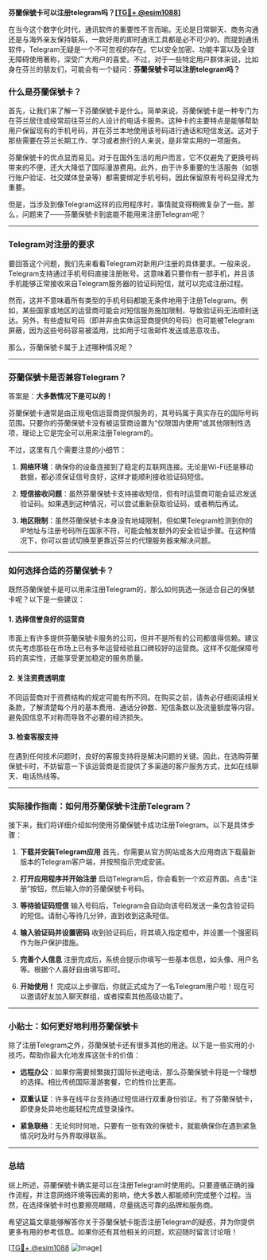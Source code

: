 **芬蘭保號卡可以注册telegram吗？[[TG💪+ @esim1088](https://t.me/s/esim1088)]**

在当今这个数字化时代，通讯软件的重要性不言而喻。无论是日常聊天、商务沟通还是与海外亲友保持联系，一款好用的即时通讯工具都是必不可少的。而提到通讯软件，Telegram无疑是一个不可忽视的存在。它以安全加密、功能丰富以及全球无障碍使用著称，深受广大用户的喜爱。不过，对于一些特定用户群体来说，比如身在芬兰的朋友们，可能会有一个疑问：**芬蘭保號卡可以注册telegram吗？**

### 什么是芬蘭保號卡？

首先，让我们来了解一下芬蘭保號卡是什么。简单来说，芬蘭保號卡是一种专门为在芬兰居住或经常前往芬兰的人设计的电话卡服务。这种卡的主要特点是能够帮助用户保留现有的手机号码，并在芬兰本地使用该号码进行通话和短信发送。这对于那些需要在芬兰长期工作、学习或者旅行的人来说，是非常实用的一项服务。

芬蘭保號卡的优点显而易见。对于在国外生活的用户而言，它不仅避免了更换号码带来的不便，还大大降低了国际漫游费用。此外，由于许多重要的生活服务（如银行账户验证、社交媒体登录等）都需要绑定手机号码，因此保留原有号码显得尤为重要。

但是，当涉及到像Telegram这样的应用程序时，事情就变得稍微复杂了一些。那么，问题来了——芬蘭保號卡到底能不能用来注册Telegram呢？

---

### Telegram对注册的要求

要回答这个问题，我们先来看看Telegram对新用户注册的具体要求。一般来说，Telegram支持通过手机号码直接注册账号。这意味着只要你有一部手机，并且该手机能够正常接收来自Telegram服务器的验证码短信，就可以完成注册过程。

然而，这并不意味着所有类型的手机号码都能无条件地用于注册Telegram。例如，某些国家或地区的运营商可能会对短信服务施加限制，导致验证码无法顺利送达。另外，有些虚拟号码（即并非由实体运营商提供的号码）也可能被Telegram屏蔽，因为这些号码容易被滥用，比如用于垃圾邮件发送或恶意攻击。

那么，芬蘭保號卡属于上述哪种情况呢？

---

### 芬蘭保號卡是否兼容Telegram？

答案是：**大多数情况下是可以的！** 

芬蘭保號卡通常是由正规电信运营商提供服务的，其号码属于真实存在的国际号码范围。只要你的芬蘭保號卡没有被运营商设置为“仅限国内使用”或其他限制性选项，理论上它是完全可以用来注册Telegram的。

不过，这里有几个需要注意的小细节：

1. **网络环境**：确保你的设备连接到了稳定的互联网连接。无论是Wi-Fi还是移动数据，都必须保证信号良好，这样才能顺利接收验证码短信。
   
2. **短信接收问题**：虽然芬蘭保號卡支持接收短信，但有时运营商可能会延迟发送验证码。如果遇到这种情况，可以尝试重新获取验证码，或者稍后再试。

3. **地区限制**：虽然芬蘭保號卡本身没有地域限制，但如果Telegram检测到你的IP地址与注册号码所在国家不符，可能会触发额外的安全验证步骤。在这种情况下，你可以尝试切换至更靠近芬兰的代理服务器来解决问题。

---

### 如何选择合适的芬蘭保號卡？

既然芬蘭保號卡是可以用来注册Telegram的，那么如何挑选一张适合自己的保號卡呢？以下是一些建议：

#### 1. **选择信誉良好的运营商**
   市面上有许多提供芬蘭保號卡服务的公司，但并不是所有的公司都值得信赖。建议优先考虑那些在市场上已有多年运营经验且口碑较好的运营商。这样不仅能保障号码的真实性，还能享受更加稳定的服务质量。

#### 2. **关注资费透明度**
   不同运营商对于资费结构的规定可能有所不同。在购买之前，请务必仔细阅读相关条款，了解清楚每个月的基本费用、通话分钟数、短信条数以及流量额度等内容。避免因信息不对称而导致不必要的经济损失。

#### 3. **检查客服支持**
   在遇到任何技术问题时，良好的客服支持将是解决问题的关键。因此，在选购芬蘭保號卡时，不妨留意一下该运营商是否提供了多渠道的客户服务方式，比如在线聊天、电话热线等。

---

### 实际操作指南：如何用芬蘭保號卡注册Telegram？

接下来，我们将详细介绍如何使用芬蘭保號卡成功注册Telegram。以下是具体步骤：

1. **下载并安装Telegram应用**
   首先，你需要从官方网站或各大应用商店下载最新版本的Telegram客户端，并按照指示完成安装。

2. **打开应用程序并开始注册**
   启动Telegram后，你会看到一个欢迎界面。点击“注册”按钮，然后输入你的芬蘭保號卡号码。

3. **等待验证码短信**
   输入号码后，Telegram会自动向该号码发送一条包含验证码的短信。请耐心等待几分钟，直到收到这条短信。

4. **输入验证码并设置密码**
   收到验证码后，将其填入指定框中，并设置一个强密码作为账户保护措施。

5. **完善个人信息**
   注册完成后，系统会提示你填写一些基本信息，如头像、用户名等。根据个人喜好自由填写即可。

6. **开始使用！**
   完成以上步骤后，你就正式成为了一名Telegram用户啦！现在可以邀请好友加入聊天群组，或者探索其他高级功能了。

---

### 小贴士：如何更好地利用芬蘭保號卡

除了注册Telegram之外，芬蘭保號卡还有很多其他的用途。以下是一些实用的小技巧，帮助你最大化地发挥这张卡的价值：

- **远程办公**：如果你需要频繁拨打国际长途电话，那么芬蘭保號卡将是一个理想的选择。相比传统国际漫游套餐，它的性价比更高。
  
- **双重认证**：许多在线平台支持通过短信进行双重身份验证。有了芬蘭保號卡，即使身处异地也能轻松完成登录操作。

- **紧急联络**：无论何时何地，只要有一张有效的保號卡，就能确保你在遇到紧急情况时及时与外界取得联系。

---

### 总结

综上所述，芬蘭保號卡确实是可以在注册Telegram时使用的。只要遵循正确的操作流程，并注意网络环境等因素的影响，绝大多数人都能顺利完成整个过程。当然，在选择保號卡时也要擦亮眼睛，尽量挑选可靠的品牌和服务商。

希望这篇文章能够解答你关于芬蘭保號卡能否注册Telegram的疑惑，并为你提供更多有用的参考信息。如果你还有其他相关的问题，欢迎随时留言讨论哦！

[[TG💪+ @esim1088](https://t.me/s/esim1088) ![Image](https://i.postimg.cc/4NQfJmqS/Snipaste-2025-05-13-00-14-12.png)]